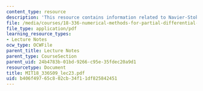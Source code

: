 ```yaml
---
content_type: resource
description: 'This resource contains information related to Navier-Stokes equations. '
file: /media/courses/18-336-numerical-methods-for-partial-differential-equations-spring-2009/b406f49765c802cb34f11df825842451_MIT18_336S09_lec23.pdf
file_type: application/pdf
learning_resource_types:
- Lecture Notes
ocw_type: OCWFile
parent_title: Lecture Notes
parent_type: CourseSection
parent_uid: 24b4783b-01bd-9266-c95e-35fdec20a9d1
resourcetype: Document
title: MIT18_336S09_lec23.pdf
uid: b406f497-65c8-02cb-34f1-1df825842451
---
```

